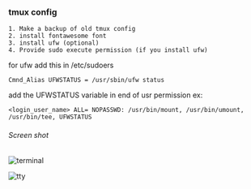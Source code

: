 ### tmux config


    1. Make a backup of old tmux config
    2. install fontawesome font 
    3. install ufw (optional)
    4. Provide sudo execute permission (if you install ufw)


for ufw add this in /etc/sudoers 
    
   ` Cmnd_Alias UFWSTATUS = /usr/sbin/ufw status `

add the UFWSTATUS variable in end of usr permission  ex:

   ` <login_user_name> ALL= NOPASSWD: /usr/bin/mount, /usr/bin/umount, /usr/bin/tee, UFWSTATUS `


###### Screen shot

![terminal](https://github.com/viyoriya/tmux/blob/master/screenshot/2023-terminal.png)

![tty](https://github.com/viyoriya/tmux/blob/master/screenshot/2023-tty.png)
  
